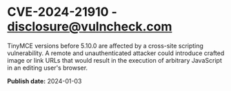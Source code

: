 # CVE-2024-21910 - disclosure@vulncheck.com

TinyMCE versions before 5.10.0 are affected by a cross-site scripting vulnerability. A remote and unauthenticated attacker could introduce crafted image or link URLs that would result in the execution of arbitrary JavaScript in an editing user's browser.


**Publish date:** 2024-01-03
